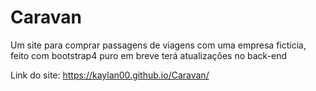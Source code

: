 # Caravan
 Um site para comprar passagens de viagens com uma empresa ficticia, feito com bootstrap4 puro em breve terá atualizações no back-end

Link do site:
https://kaylan00.github.io/Caravan/
